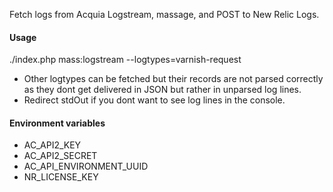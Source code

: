 Fetch logs from Acquia Logstream, massage, and POST to New Relic Logs.

#### Usage

./index.php mass:logstream --logtypes=varnish-request

- Other logtypes can be fetched but their records are not parsed correctly as they dont get delivered in JSON but rather in unparsed log lines.
- Redirect stdOut if you dont want to see log lines in the console.

#### Environment variables
- AC_API2_KEY
- AC_API2_SECRET
- AC_API_ENVIRONMENT_UUID
- NR_LICENSE_KEY

